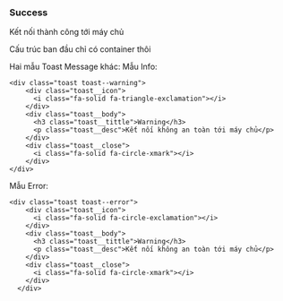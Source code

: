 <!-- Cấu trúc HTML -->
<div id="container">
    <div class="toast toast--success">
        <div class="toast__icon">
          <i class="fa-solid fa-circle-check"></i>
        </div>
        <div class="toast__body">
          <h3 class="toast__tittle">Success</h3>
          <p class="toast__desc">Kết nối thành công tới máy chủ</p>
        </div>
        <div class="toast__close">
          <i class="fa-solid fa-circle-xmark"></i>
        </div>
    </div>
</div>

Cấu trúc ban đầu chỉ có container thôi

Hai mẫu Toast Message khác:
Mẫu Info:

<!-- ignore-prettier -->

    <div class="toast toast--warning">
        <div class="toast__icon">
          <i class="fa-solid fa-triangle-exclamation"></i>
        </div>
        <div class="toast__body">
          <h3 class="toast__tittle">Warning</h3>
          <p class="toast__desc">Kết nối không an toàn tới máy chủ</p>
        </div>
        <div class="toast__close">
          <i class="fa-solid fa-circle-xmark"></i>
        </div>
    </div>

Mẫu Error:

<!-- ignore-prettier -->

    <div class="toast toast--error">
        <div class="toast__icon">
          <i class="fa-solid fa-circle-exclamation"></i>
        </div>
        <div class="toast__body">
          <h3 class="toast__tittle">Warning</h3>
          <p class="toast__desc">Kết nối không an toàn tới máy chủ</p>
        </div>
        <div class="toast__close">
          <i class="fa-solid fa-circle-xmark"></i>
        </div>
      </div>
